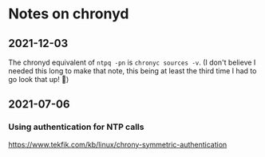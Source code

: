 # Notes on chronyd

## 2021-12-03

The chronyd equivalent of `ntpq -pn` is `chronyc sources -v`. (I don't
believe I needed this long to make that note, this being at least the
third time I had to go look that up! :eyes:)


## 2021-07-06

### Using authentication for NTP calls

https://www.tekfik.com/kb/linux/chrony-symmetric-authentication


